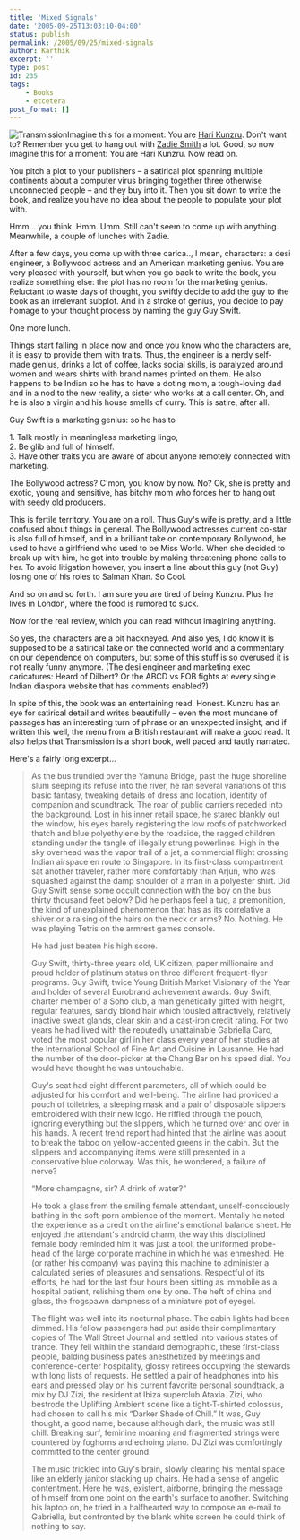 ```yaml
---
title: 'Mixed Signals'
date: '2005-09-25T13:03:10-04:00'
status: publish
permalink: /2005/09/25/mixed-signals
author: Karthik
excerpt: ''
type: post
id: 235
tags:
    - Books
    - etcetera
post_format: []
---
```

![Transmission](http://images.amazon.com/images/P/0525947604.01._SCLZZZZZZZ_.jpg)Imagine this for a moment: You are [Hari Kunzru](http://www.harikunzru.com). Don't want to? Remember you get to hang out with [Zadie Smith](http://www.contemporarywriters.com/authors/?p=auth257) a lot. Good, so now imagine this for a moment: You are Hari Kunzru. Now read on.

You pitch a plot to your publishers – a satirical plot spanning multiple continents about a computer virus bringing together three otherwise unconnected people – and they buy into it. Then you sit down to write the book, and realize you have no idea about the people to populate your plot with.

Hmm… you think. Hmm. Umm. Still can't seem to come up with anything. Meanwhile, a couple of lunches with Zadie.

After a few days, you come up with three carica.., I mean, characters: a desi engineer, a Bollywood actress and an American marketing genius. You are very pleased with yourself, but when you go back to write the book, you realize something else: the plot has no room for the marketing genius. Reluctant to waste days of thought, you swiftly decide to add the guy to the book as an irrelevant subplot. And in a stroke of genius, you decide to pay homage to your thought process by naming the guy Guy Swift.

One more lunch.

Things start falling in place now and once you know who the characters are, it is easy to provide them with traits. Thus, the engineer is a nerdy self-made genius, drinks a lot of coffee, lacks social skills, is paralyzed around women and wears shirts with brand names printed on them. He also happens to be Indian so he has to have a doting mom, a tough-loving dad and in a nod to the new reality, a sister who works at a call center. Oh, and he is also a virgin and his house smells of curry. This is satire, after all.

Guy Swift is a marketing genius: so he has to

1\. Talk mostly in meaningless marketing lingo,  
2\. Be glib and full of himself.  
3\. Have other traits you are aware of about anyone remotely connected with marketing.

The Bollywood actress? C'mon, you know by now. No? Ok, she is pretty and exotic, young and sensitive, has bitchy mom who forces her to hang out with seedy old producers.

This is fertile territory. You are on a roll. Thus Guy's wife is pretty, and a little confused about things in general. The Bollywood actresses current co-star is also full of himself, and in a brilliant take on contemporary Bollywood, he used to have a girlfriend who used to be Miss World. When she decided to break up with him, he got into trouble by making threatening phone calls to her. To avoid litigation however, you insert a line about this guy (not Guy) losing one of his roles to Salman Khan. So Cool.

And so on and so forth. I am sure you are tired of being Kunzru. Plus he lives in London, where the food is rumored to suck.

Now for the real review, which you can read without imagining anything.

So yes, the characters are a bit hackneyed. And also yes, I do know it is supposed to be a satirical take on the connected world and a commentary on our dependence on computers, but some of this stuff is so overused it is not really funny anymore. (The desi engineer and marketing exec caricatures: Heard of Dilbert? Or the ABCD vs FOB fights at every single Indian diaspora website that has comments enabled?)

In spite of this, the book was an entertaining read. Honest. Kunzru has an eye for satirical detail and writes beautifully – even the most mundane of passages has an interesting turn of phrase or an unexpected insight; and if written this well, the menu from a British restaurant will make a good read. It also helps that Transmission is a short book, well paced and tautly narrated.

Here's a fairly long excerpt…

> As the bus trundled over the Yamuna Bridge, past the huge shoreline slum seeping its refuse into the river, he ran several variations of this basic fantasy, tweaking details of dress and location, identity of companion and soundtrack. The roar of public carriers receded into the background. Lost in his inner retail space, he stared blankly out the window, his eyes barely registering the low roofs of patchworked thatch and blue polyethylene by the roadside, the ragged children standing under the tangle of illegally strung powerlines. High in the sky overhead was the vapor trail of a jet, a commercial flight crossing Indian airspace en route to Singapore. In its first-class compartment sat another traveler, rather more comfortably than Arjun, who was squashed against the damp shoulder of a man in a polyester shirt. Did Guy Swift sense some occult connection with the boy on the bus thirty thousand feet below? Did he perhaps feel a tug, a premonition, the kind of unexplained phenomenon that has as its correlative a shiver or a raising of the hairs on the neck or arms? No. Nothing. He was playing Tetris on the armrest games console.
> 
> He had just beaten his high score.
> 
> Guy Swift, thirty-three years old, UK citizen, paper millionaire and proud holder of platinum status on three different frequent-flyer programs. Guy Swift, twice Young British Market Visionary of the Year and holder of several Eurobrand achievement awards. Guy Swift, charter member of a Soho club, a man genetically gifted with height, regular features, sandy blond hair which tousled attractively, relatively inactive sweat glands, clear skin and a cast-iron credit rating. For two years he had lived with the reputedly unattainable Gabriella Caro, voted the most popular girl in her class every year of her studies at the International School of Fine Art and Cuisine in Lausanne. He had the number of the door-picker at the Chang Bar on his speed dial. You would have thought he was untouchable.
> 
> Guy's seat had eight different parameters, all of which could be adjusted for his comfort and well-being. The airline had provided a pouch of toiletries, a sleeping mask and a pair of disposable slippers embroidered with their new logo. He riffled through the pouch, ignoring everything but the slippers, which he turned over and over in his hands. A recent trend report had hinted that the airline was about to break the taboo on yellow-accented greens in the cabin. But the slippers and accompanying items were still presented in a conservative blue colorway. Was this, he wondered, a failure of nerve?
> 
> “More champagne, sir? A drink of water?”
> 
> He took a glass from the smiling female attendant, unself-consciously bathing in the soft-porn ambience of the moment. Mentally he noted the experience as a credit on the airline's emotional balance sheet. He enjoyed the attendant's android charm, the way this disciplined female body reminded him it was just a tool, the uniformed probe-head of the large corporate machine in which he was enmeshed. He (or rather his company) was paying this machine to administer a calculated series of pleasures and sensations. Respectful of its efforts, he had for the last four hours been sitting as immobile as a hospital patient, relishing them one by one. The heft of china and glass, the frogspawn dampness of a miniature pot of eyegel.
> 
> The flight was well into its nocturnal phase. The cabin lights had been dimmed. His fellow passengers had put aside their complimentary copies of The Wall Street Journal and settled into various states of trance. They fell within the standard demographic, these first-class people, balding business pates anesthetized by meetings and conference-center hospitality, glossy retirees occupying the stewards with long lists of requests. He settled a pair of headphones into his ears and pressed play on his current favorite personal soundtrack, a mix by DJ Zizi, the resident at Ibiza superclub Ataxia. Zizi, who bestrode the Uplifting Ambient scene like a tight-T-shirted colossus, had chosen to call his mix “Darker Shade of Chill.” It was, Guy thought, a good name, because although dark, the music was still chill. Breaking surf, feminine moaning and fragmented strings were countered by foghorns and echoing piano. DJ Zizi was comfortingly committed to the center ground.
> 
> The music trickled into Guy's brain, slowly clearing his mental space like an elderly janitor stacking up chairs. He had a sense of angelic contentment. Here he was, existent, airborne, bringing the message of himself from one point on the earth's surface to another. Switching his laptop on, he tried in a halfhearted way to compose an e-mail to Gabriella, but confronted by the blank white screen he could think of nothing to say.
